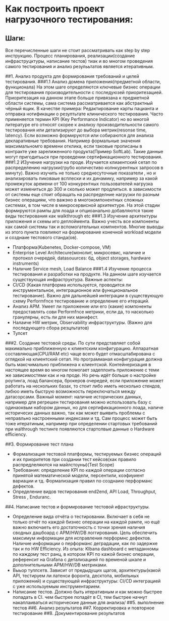 # Как построить проект нагрузочного тестирования:

## Шаги:

Все перечисленные шаги не стоит рассматривать как step by step инструкцию.
Процесс планирования, реализации(создание инфраструцктуры, написание тестов) тиак и во многом проведения самого тестирования и анализ резулььтатов является итеративным. 

##1. Анализ продукта для формирования требований и целей тестирования.
###1.1 Анализ домена приложения(предметной области, функционала)
На этом шаге  определяются ключевые бизнес операции для тестирования производительности с последуюзей приоритезацией.
Приоритезация на данном этапе больше привязана к предметной области системы, сама система рассматривается как абстрактный чёрный ящик. В качестве примера: Редактирование карты пацианта и отправка нотификации о резултьтате клинического тестирования.
Часто применяется термин KPI (Key Performance Indicator) но во многой литературе его относят скорее к анализу производительности самого тестирования или детализируют до выбора метрик(resonse time, latency).
Если возможно формируются или собираются для анализа декларативные требования. Например  формальные значения  максимальномго времени отклика, если таковые прописаны в контракте уже зарелиженного продукта(Пример SoftLab). Такие данные могут пригодитьься при проведении сертификационного тестирования.
###1.2 ИЗучение нагрузки на проде.
Изучается клиаентский сетап по распределению нагрузки(грубо количестиво колнкурентных запросов в минуту). Важно изучить не только среднесуточные показатели , но и анализировать пиковаые всплески и их динамику, например за какой промежуток аремени от 100 конкурентных пользователей нагрузка может измениться до 300 и сколько может продлиться.
в зависимости от системы еще стоит обращать на распределние нагрузки по разным бизнес операциям, что важэно в многокомпонентных сложных системах, в том числе в микросервисной архитектуре.
На этой стадии формируются рампы для лоада и опциоанально добавляются такие виды тестирования как walkthrough etc
###1.3 Изучение архитектуры приложения и схемы иго деплоймента.
Важно учесть все компоненты как самой  системы так и вспомогательных компнентов. Многие выводы из этого пункта повлияют на формирование конечной workload модели и созднаие тестового станда(ов).
 - Платформа(Kubenetes, Docker-compose, VM)
 - Enterprise Level Architecure(монолит, микросевис, наличие и протокол очередей, datasouurces: бд, object storages, hardware instruments)
 - Наличие Service mesh, Load Balance
###1.4 Изучение процесса тестирования и разработки на продукте.
На данном шаге изучается существующая инфраструктура. Важные аспекты:
- CI/CD (Какая платформа используется, проводится ли инструментальное, интеграционное или функциональное тестирование).
  Важно для дальнейшей интеграции в существующую схему Performfnce тестирование и определение его итераций.
- Анализ APM. Умеет ли приложение или его (какие) компоненты предоставлять сови Performfnce метрики, если да, то насколько гранулярны, есть ли для них манифест.
- Налаиче HW метрик, Observability инфраструктуры. (Важно для последующего сбора резцльтатов)
- Тулсет

###2. Создание тестовой среды.
По сути представляет собой макимально приближенную к клиентским конфигурацию.
Аппаратная составляющая(CPU/RAM etc) чаще всего будет отмасштабирована с оглядкой на клиентский сетап. Но программаная конфигурация должна быть максчимально приближена к клиентской. 
Контейнеризация в настоящее время во многом помогает задеплоить приложение с теми же зависимостями как и на проде.
Но речь идёт больше о  настройке роутинга, лоад балансера, брокеров очередей, если приложение может работать на нескольких базах, то стоит либо иметь несколько стендов, либюо иметь быструю возможность переключаться между датасорсами.
Важный момент: наличие исторических данных, например для регрешен тестирования можно использовать базу с одинаоквым набором данных, но для сертификационного лоада, наличе историчесих данных важно, так как может выявить проблемы с неправльно настроенными индексами и тд.
Сам процесс может быть тоже итератиным, например при определении стартовых требований при walthrough тестинге появляются стартолвые данные о Hardware efficiency.


##3. Формирование тест плана
 - Формализация тестовой платформы, тестируемых бизнес операций и их приоритетов при создании тест кейсов(как правило распредлеляются на майлстоуны)(Test Scope)
 - Требования: определение KPI по каждой операции согласно принятой математической модели, персентили, коэфиуиент вариации и тд. Формализация правил по созднаию перформанс дефектов.
 - Определение видов тестирования end2end, API Load, Throughput, Stress , Enduranc.

##4. Написание тестов и формирование тестовой ифраструктуры.

- Определение вида отчёта о тестировании. Включает в себя не только отчёт по каждой бизнес операции на каждой рампе, но ещё важно включаеть его достаточность с точки зрения наличия сводных дашбоард  с APM/HW/DB логгирования. Цель обеспечить максимум информации для исправления перформнс дефектов. 
  Наличие информации о перформанс деградации, как по задержке так и по HW Efficiency.
  Из опыта: KIbana dashboard с метаданномы по каждому тест ранц, в котором KPI по кажой бизнес операции, референсит на Grafana с детализацией по временой шкале и дополнительными APM/HW/DB метриками.
- Выьор туллсетв. Зависит от предыдущих щагов, архитектуры(какой API, тестируем ли латенси форонта, десктопа, мобильных приложений) и существующей инфраструктуры: CI/CD интеграцией с уже используемым инструментарием.
- Написание тестов. Должно быть итеративным и как можно быстрее попадать в CI. чем быстрее попадёт в CI, тем быстрее начнут накаплаиваться исторические данные для анализа/
##5. выполнение тестов
##6. Анализ результатов
##7. Корректировка и повторное тестирование
##8. Документирование результатов

